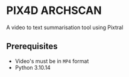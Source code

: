 # PIX4D ARCHSCAN

A video to text summarisation tool using Pixtral

## Prerequisites

- Video's must be in `MP4` format
- Python 3.10.14
